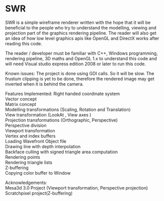 # SWR
SWR is a simple wireframe renderer written with the hope that it will be beneficial to the people who
try to understand the modelling, viewing and projection part of the graphics rendering pipeline. The reader will also get an idea of
how low level graphics apis like OpenGL and DirectX works after reading this code.

The reader / developer must be familiar with C++, Windows programming, rendering pipeline, 3D maths and OpenGL 1.x to 
understand this code and will need Visual studio express edition 2008 or later to run this code.

Known issues: 
The project is done using GDI calls. So it will be slow. 
The frustum clipping is yet to be done, therefore the rendered image may get inverted when it is behind the camera.  
  
Features Implemented:
Right handed coordinate system  
Vector concept  
Matrix concept  
Modelling transformations (Scaling, Rotation and Translation)  
View transformation  (LookAt , View axes )  
Projection transformations (Orthographic, Perspective)  
Perspective division  
Viewport transformation  
Vertex and index buffers  
Loading Wavefront Object file  
Drawing line with depth interpolation  
Backface culling with signed triangle area computation  
Rendering points  
Rendering triangle lists  
Z-buffering  
Copying color buffer to Window  
  
Acknowledgements:  
Mesa3d 3.0 Project (Viewport transformation, Perspective projection)  
Scratchpixel project(Z-buffering)  
